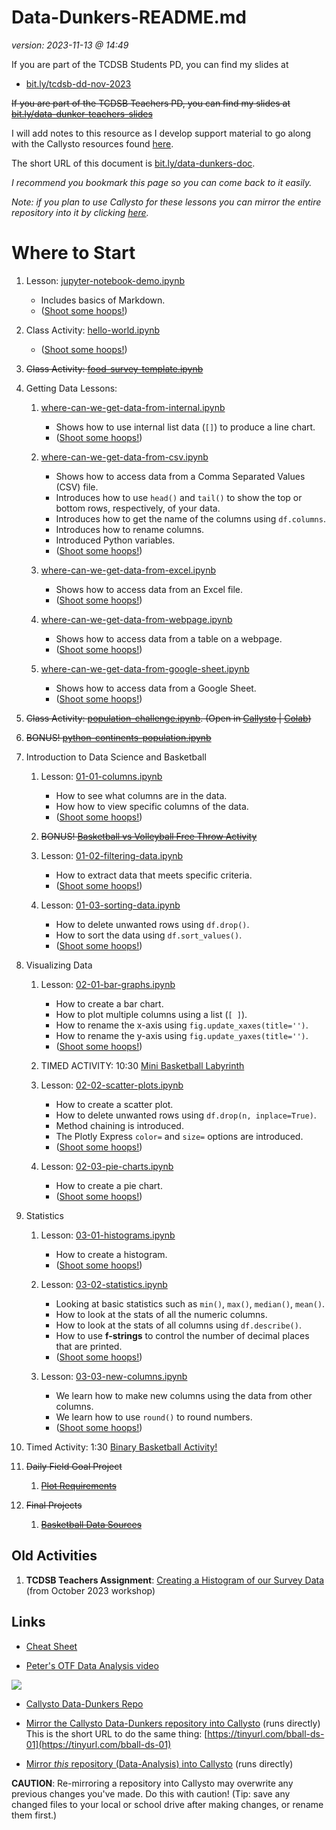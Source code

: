 # Data-Dunkers-README.md

*version: 2023-11-13 @ 14:49*

If you are part of the TCDSB Students PD, you can find my slides at 
<br>

- [bit.ly/tcdsb-dd-nov-2023](https://bit.ly/tcdsb-dd-nov-2023)

~~If you are part of the TCDSB Teachers PD, you can find my slides at 
[bit.ly/data-dunker-teachers-slides](https://bit.ly/data-dunker-teachers-slides)~~


I will add notes to this resource as I develop support material to go along with the Callysto resources found [here](https://github.com/callysto/basketball-and-data-science).

The short URL of this document is [bit.ly/data-dunkers-doc](https://bit.ly/data-dunkers-doc). 

*I recommend you bookmark this page so you can come back to it easily.*

*Note: if you plan to use Callysto for these lessons you can mirror the entire repository into it by clicking [here](https://hub.callysto.ca/jupyter/hub/user-redirect/git-pull?repo=https://github.com/pbeens/Data-Analysis&branch=main&subPath=Data-Dunkers-README.md&depth=1).*

# Where to Start

1. Lesson: [jupyter-notebook-demo.ipynb](Demos/jupyter-notebook-demo.ipynb)
      - Includes basics of Markdown.
      - ([Shoot some hoops!](Misc/shoot-some-hoops.md))

2. Class Activity: [hello-world.ipynb](Misc/hello-world.ipynb)
      - ([Shoot some hoops!](Misc/shoot-some-hoops.md))

3. ~~Class Activity: [food-survey-template.ipynb](Misc/food-survey-template.ipynb)~~

4. Getting Data Lessons: 
   1. [where-can-we-get-data-from-internal.ipynb](Demos/where-can-we-get-data-from-internal.ipynb)
      - Shows how to use internal list data (`[]`) to produce a line chart.
      - ([Shoot some hoops!](Misc/shoot-some-hoops.md))

   2. [where-can-we-get-data-from-csv.ipynb](Demos/where-can-we-get-data-from-csv.ipynb)
      -  Shows how to access data from a Comma Separated Values (CSV) file. 
      -  Introduces how to use `head()` and `tail()` to show the top or bottom rows, respectively, of your data.
      -  Introduces how to get the name of the columns using `df.columns`.
      -  Introduces how to rename columns. 
      -  Introduced Python variables.
      - ([Shoot some hoops!](Misc/shoot-some-hoops.md))

   3. [where-can-we-get-data-from-excel.ipynb](Demos/where-can-we-get-data-from-excel.ipynb)
      - Shows how to access data from an Excel file. 
      - ([Shoot some hoops!](Misc/shoot-some-hoops.md))

   4. [where-can-we-get-data-from-webpage.ipynb](Demos/where-can-we-get-data-from-webpage.ipynb)
      - Shows how to access data from a table on a webpage.
      - ([Shoot some hoops!](Misc/shoot-some-hoops.md))

   5. [where-can-we-get-data-from-google-sheet.ipynb](Demos/where-can-we-get-data-from-google-sheet.ipynb)
      - Shows how to access data from a Google Sheet.
      - ([Shoot some hoops!](Misc/shoot-some-hoops.md))

5. ~~Class Activity: [population-challenge.ipynb](Plotly/Challenges/population-challenge.ipynb). (Open in [Callysto](https://hub.callysto.ca/jupyter/hub/user-redirect/git-pull?repo=https://github.com/pbeens/Data-Analysis&branch=main&subPath=Plotly/Challenges/population-challenge.ipynb&depth=1) | [Colab](https://githubtocolab.com/pbeens/Data-Analysis/blob/main/Plotly/Challenges/population-challenge.ipynb))~~

6. ~~BONUS! [python-continents-population.ipynb](Demos/python-continents-population.ipynb)~~

7. Introduction to Data Science and Basketball

   1. Lesson: [01-01-columns.ipynb](BADS/01-Intro/01-01-columns.ipynb)
      - How to see what columns are in the data.
      - How how to view specific columns of the data.
      - ([Shoot some hoops!](Misc/shoot-some-hoops.md))

   2. ~~BONUS! [Basketball vs Volleyball Free Throw Activity](Demos/bb-vs-vb-activity/bb-vs-vb.md)~~

   3. Lesson: [01-02-filtering-data.ipynb](BADS/01-Intro/01-02-filtering-data.ipynb)
      - How to extract data that meets specific criteria.
      - ([Shoot some hoops!](Misc/shoot-some-hoops.md))

   4. Lesson: [01-03-sorting-data.ipynb](BADS/01-Intro/01-03-sorting-data.ipynb)
      - How to delete unwanted rows using `df.drop()`.
      - How to sort the data using `df.sort_values()`.
      - ([Shoot some hoops!](Misc/shoot-some-hoops.md))

8. Visualizing Data

   1. Lesson: [02-01-bar-graphs.ipynb](BADS/02-visualize/02-01-bar-graphs.ipynb)
      - How to create a bar chart.
      - How to plot multiple columns using a list (`[ ]`).
      - How to rename the x-axis using `fig.update_xaxes(title='')`.
      - How to rename the y-axis using `fig.update_yaxes(title='')`. 
      - ([Shoot some hoops!](Misc/shoot-some-hoops.md))

   2. TIMED ACTIVITY: 10:30 [Mini Basketball Labyrinth](https://bit.ly/dd-mini-bb)

   3. Lesson: [02-02-scatter-plots.ipynb](BADS/02-visualize/02-02-scatter-plots.ipynb)
      - How to create a scatter plot.
      - How to delete unwanted rows using `df.drop(n, inplace=True)`.
      - Method chaining is introduced.
      - The Plotly Express `color=` and `size=` options are introduced.
      - ([Shoot some hoops!](Misc/shoot-some-hoops.md))

   1. Lesson: [02-03-pie-charts.ipynb](BADS/02-visualize/02-03-pie-charts.ipynb)
      - How to create a pie chart.
      - ([Shoot some hoops!](Misc/shoot-some-hoops.md))

9.  Statistics

       1. Lesson: [03-01-histograms.ipynb](BADS/03-statistics/03-01-histograms.ipynb)
           - How to create a histogram.
          - ([Shoot some hoops!](Misc/shoot-some-hoops.md))
 
       1. Lesson: [03-02-statistics.ipynb](BADS/03-statistics/03-02-statistics.ipynb)
           - Looking at basic statistics such as `min()`, `max()`, `median()`, `mean()`.
           - How to look at the stats of all the numeric columns.
           - How to look at the stats of all columns using `df.describe()`.
           - How to use **f-strings** to control the number of decimal places that are printed.
          - ([Shoot some hoops!](Misc/shoot-some-hoops.md))
   
       2. Lesson: [03-03-new-columns.ipynb](BADS/03-statistics/03-03-new-columns.ipynb)
           - We learn how to make new columns using the data from other columns.
           - We learn how to use `round()` to round numbers.
          - ([Shoot some hoops!](Misc/shoot-some-hoops.md))
  
   1. Timed Activity: 1:30 [Binary Basketball Activity!](https://bit.ly/hoops-data)

10. ~~Daily Field Goal Project~~

       1. ~~[Plot Requirements](BADS/personal-fg-stats-reqts.md)~~


1.  ~~Final Projects~~

       1. ~~[Basketball Data Sources](Data/basketball-data-sources.md)~~

## Old Activities

1. **TCDSB Teachers Assignment**: [Creating a Histogram of our Survey Data](Misc/tcdsb-pd.ipynb) (from October 2023 workshop)

## Links

- [Cheat Sheet](cheatsheet.md)

- [Peter's OTF Data Analysis video](https://youtu.be/r8D1DU5hmUM)

[![](https://markdown-videos.vercel.app/youtube/r8D1DU5hmUM)](https://youtu.be/r8D1DU5hmUM)

- [Callysto Data-Dunkers Repo](https://github.com/callysto/basketball-and-data-science)

- [Mirror the Callysto Data-Dunkers repository into Callysto](https://hub.callysto.ca/jupyter/hub/user-redirect/git-pull?repo=https%3A%2F%2Fgithub.com%2Fcallysto%2Fbasketball-and-data-science&branch=main&subPath=content/01-introduction.ipynb&depth=1) (runs directly)
<br>This is the short URL to do the same thing: [https://tinyurl.com/bball-ds-01](https://tinyurl.com/bball-ds-01)

- [Mirror *this* repository (Data-Analysis) into Callysto](https://hub.callysto.ca/jupyter/hub/user-redirect/git-pull?repo=https://github.com/pbeens/Data-Analysis) (runs directly) 
  
**CAUTION**: Re-mirroring a repository into Callysto may overwrite any previous changes you've made. Do this with caution! (Tip: save any changed files to your local or school drive after making changes, or rename them first.)
